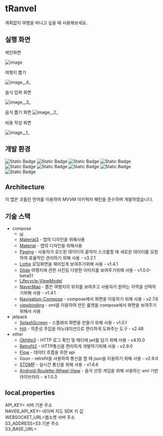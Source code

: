 # tRanvel
계획없이 여행을 떠나고 싶을 때 사용해보세요.
## 실행 화면
메인화면

![image](/uploads/95461d4d25ca9c7b2df13e242ca4e139/image.png)

여행지 뽑기

![image__4_](/uploads/9828c9bbe327fe54382fbb4d92479c5b/image__4_.png)

음식 입력 화면

![image__3_](/uploads/30561633ecbe9ab8f8a5a258653f7d02/image__3_.png)

음식 뽑기 화면
![image__2_](/uploads/168ac2010b7a4255208defe909736344/image__2_.png)

비용 작성 화면

![image__1_](/uploads/25fc114c3748bce8f1213c7fb6dfa2cf/image__1_.png)
## 개발 환경
![Static Badge](https://img.shields.io/badge/test_device-Galaxy_s10-34A853)
![Static Badge](https://img.shields.io/badge/Android-v12-34A853?logo=Android)
![Static Badge](https://img.shields.io/badge/Android_Studio-Hedgehog-3DDC84?logo=AndroidStudio)
![Static Badge](https://img.shields.io/badge/kotlin-v1.9.0-7F52FF?logo=kotlin)
![Static Badge](https://img.shields.io/badge/ksp-v1.9.0~1.0.12-7F52FF)
![Static Badge](https://img.shields.io/badge/agp-v8.2.1-02303A?logo=Gradle)
![Static Badge](https://img.shields.io/badge/jetpack_compose-v2.5.3-4285F4?logo=jetpackcompose)
![Static Badge](https://img.shields.io/badge/minsdk-21-4285F4)
![Static Badge](https://img.shields.io/badge/targetsdk-34-4285F4)

## Architecture
이 앱은 코틀린 언어를 이용하여 MVVM 아키텍처 패턴을 준수하며 개발하였습니다.  
## 기술 스택
- compose  
    - [ui](https://developer.android.com/jetpack/androidx/releases/compose-ui?hl=ko)
    - [Material3](https://developer.android.com/jetpack/androidx/releases/compose-material3?hl=ko) - 앱의 디자인을 위해사용
    - [Material](https://developer.android.com/jetpack/androidx/releases/compose-material?hl=ko) - 앱의 디자인을 위해사용
    - [Paging](https://developer.android.com/jetpack/androidx/releases/paging?hl=ko) - 사용자가 로드된 데이터의 끝까지 스크롤할 때 새로운 데이터를 요청하여 효율적인 관리하기 위해 사용 - v3.2.1
    - [Lottie](https://airbnb.io/lottie/#/android-compose) 로딩화면을 재미있게 보여주기위해 사용 - v1.4.1
    - [Glide](https://bumptech.github.io/glide/int/compose.html) 여행지에 관한 사진등 다양한 이미지를 보여주기위해 사용 - v1.0.0-beta01
    - [Lifecycle-ViewModel](https://developer.android.com/jetpack/androidx/releases/lifecycle?hl=ko)
    - [NaverMap](https://github.com/fornewid/naver-map-compose) - 뽑은 여행지의 위치를 보여주고 사용자가 원하는 지역을 선택하기위해 사용 - v1.4.1
    - [Navigation-Compose](https://developer.android.com/jetpack/compose/navigation?hl=ko) - compose에서 화면을 이동하기 위해 사용 - v2.7.6
    - [viewbinding](https://developer.android.com/jetpack/compose/migrate/interoperability-apis/views-in-compose?hl=ko) - xml을 이용하여 만든 룰렛을 compose에서 화면을 보여주기 위해서 사용
- jetpack
    - [SplashScreen](https://developer.android.com/develop/ui/views/launch/splash-screen?hl=ko) - 스플래쉬 화면을 만들기 위해 사용 - v1.0.1
    - [Hilt](https://developer.android.com/training/dependency-injection/hilt-android?hl=ko) - 의존성 주입을 어노테이션으로 편리하게 도와주는 도구 - v2.48
- other
    - [Okhttp3](https://github.com/square/okhttp/tree/master) - HTTP 로그 확인 및 헤더에 jwt를 담기 위해 사용 - v4.10.0
    - [Retrofit2](https://square.github.io/retrofit/) - HTTP통신을 편리하게 개발하기위해 사용 - v2.9.0
    - [Flow](https://developer.android.com/kotlin/flow?hl=ko) - 데이터 흐름을 위한 api
    - Gson - retrofit을 사용하여 통신을 할 때 json을 이용하기 위해 사용 - v2.9.0
    - [STOMP](https://github.com/NaikSoftware/StompProtocolAndroid) - 실시간 통신을 위해 사용 - v1.6.6
    - [Android-Roulette-Wheel-View](https://github.com/JhDroid/android-roulette-wheel-view) - 음식 선정 게임을 위해 사용하는 xml 기반 라이브러리 - ㅍ1.0.3

## local.properties
API_KEY= 서버 기본 주소  
NAVER_API_KEY= 네이버 지도 SDK 키 값  
WEBSOCKET_URL=웹소켓 서버 주소  
S3_ADDRESS=S3 기본 주소  
S3_BASE_URL=

